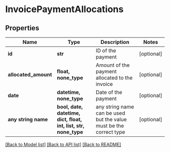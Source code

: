 # InvoicePaymentAllocations


## Properties
Name | Type | Description | Notes
------------ | ------------- | ------------- | -------------
**id** | **str** | ID of the payment | [optional] 
**allocated_amount** | **float, none_type** | Amount of the payment allocated to the invoice | [optional] 
**date** | **datetime, none_type** | Date of the payment | [optional] 
**any string name** | **bool, date, datetime, dict, float, int, list, str, none_type** | any string name can be used but the value must be the correct type | [optional]

[[Back to Model list]](../../README.md#documentation-for-models) [[Back to API list]](../../README.md#documentation-for-api-endpoints) [[Back to README]](../../README.md)


